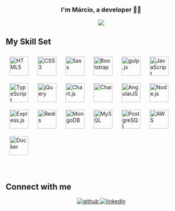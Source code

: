 ### <div align="center">I'm Márcio, a developer 👨‍💻 </div>  
<div align="center">
<img src="https://komarev.com/ghpvc/?username=marciocorreadev&&style=flat-square" align="center" />
</div>  



## My Skill Set  

<span><img style="margin: 10px" src="https://profilinator.rishav.dev/skills-assets/html5-original-wordmark.svg" alt="HTML5" height="50" /></span>
<span><img style="margin: 10px" src="https://profilinator.rishav.dev/skills-assets/css3-original-wordmark.svg" alt="CSS3" height="50" />  </span>
<span><img style="margin: 10px" src="https://profilinator.rishav.dev/skills-assets/sass-original.svg" alt="Sass" height="50" />  </span>
<span><img style="margin: 10px" src="https://profilinator.rishav.dev/skills-assets/bootstrap-plain.svg" alt="Bootstrap" height="50" /></span>
<span><img style="margin: 10px" src="https://profilinator.rishav.dev/skills-assets/gulp-plain.svg" alt="gulp.js" height="50" /></span>
<span><img style="margin: 10px" src="https://profilinator.rishav.dev/skills-assets/javascript-original.svg" alt="JavaScript" height="50" /></span>
<span><img style="margin: 10px" src="https://profilinator.rishav.dev/skills-assets/typescript-original.svg" alt="TypeScript" height="50" /></span>
<span><img style="margin: 10px" src="https://profilinator.rishav.dev/skills-assets/jquery.png" alt="jQuery" height="50" />  </span>
<span><img style="margin: 10px" src="https://profilinator.rishav.dev/skills-assets/logo-title.svg" alt="Chart.js" height="50" />  </span>
<span><img style="margin: 10px" src="https://profilinator.rishav.dev/skills-assets/chai.png" alt="Chai" height="50" />  </span>
<span><img style="margin: 10px" src="https://profilinator.rishav.dev/skills-assets/angularjs-original.svg" alt="AngularJS" height="50" />  </span>
<span><img style="margin: 10px" src="https://profilinator.rishav.dev/skills-assets/nodejs-original-wordmark.svg" alt="Node.js" height="50" />  </span>
<span><img style="margin: 10px" src="https://profilinator.rishav.dev/skills-assets/express-original-wordmark.svg" alt="Express.js" height="50" />  </span>
<span><img style="margin: 10px" src="https://profilinator.rishav.dev/skills-assets/redis-original-wordmark.svg" alt="Redis" height="50" />  </span>
<span><img style="margin: 10px" src="https://profilinator.rishav.dev/skills-assets/mongodb-original-wordmark.svg" alt="MongoDB" height="50" />  </span>
<span><img style="margin: 10px" src="https://profilinator.rishav.dev/skills-assets/mysql-original-wordmark.svg" alt="MySQL" height="50" />  </span>
<span><img style="margin: 10px" src="https://profilinator.rishav.dev/skills-assets/postgresql-original-wordmark.svg" alt="PostgreSQL" height="50" />  </span>
<span><img style="margin: 10px" src="https://profilinator.rishav.dev/skills-assets/amazonwebservices-original-wordmark.svg" alt="AWS" height="50" />  </span>
<span><img style="margin: 10px" src="https://profilinator.rishav.dev/skills-assets/docker-original-wordmark.svg" alt="Docker" height="50" />  </span>






<br/>  


## Connect with me  
<div align="center">
<a href="https://github.com/rishavanand" target="_blank">
<img src=https://img.shields.io/badge/github-%2324292e.svg?&style=for-the-badge&logo=github&logoColor=white alt=github style="margin-bottom: 5px;" />
</a>
<a href="https://linkedin.com/in/dsa" target="_blank">
<img src=https://img.shields.io/badge/linkedin-%231E77B5.svg?&style=for-the-badge&logo=linkedin&logoColor=white alt=linkedin style="margin-bottom: 5px;" />
</a>  
</div>  
  

<br/>  



  

<br/>  



